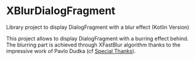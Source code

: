 # XBlurDialogFragment
Library project to display DialogFragment with a blur effect (Kotlin Version)

This project allows to display DialogFragment with a burring effect behind. The blurring part is achieved through XFastBlur algorithm thanks to the impressive work of Pavlo Dudka (cf [Special Thanks](https://github.com/tvbarthel/BlurDialogFragment/#special-thanks-to-)).

